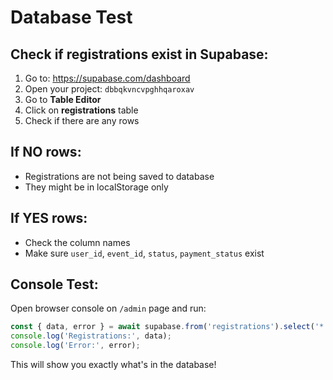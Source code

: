 # Database Test

## Check if registrations exist in Supabase:

1. Go to: https://supabase.com/dashboard
2. Open your project: `dbbqkvncvpghhqaroxav`
3. Go to **Table Editor**
4. Click on **registrations** table
5. Check if there are any rows

## If NO rows:
- Registrations are not being saved to database
- They might be in localStorage only

## If YES rows:
- Check the column names
- Make sure `user_id`, `event_id`, `status`, `payment_status` exist

## Console Test:

Open browser console on `/admin` page and run:

```javascript
const { data, error } = await supabase.from('registrations').select('*');
console.log('Registrations:', data);
console.log('Error:', error);
```

This will show you exactly what's in the database!
